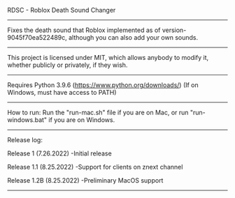 RDSC - Roblox Death Sound Changer
___________________________________________________
Fixes the death sound that Roblox implemented as of version-9045f70ea522489c, although you can also add your own sounds.
___________________________________________________
This project is licensed under MIT, which allows anybody to modify it, whether publicly or privately, if they wish.
___________________________________________________
Requires Python 3.9.6 (https://www.python.org/downloads/) (If on Windows, must have access to PATH)
___________________________________________________
How to run:
Run the "run-mac.sh" file if you are on Mac, or run "run-windows.bat" if you are on Windows.
___________________________________________________
Release log:

Release 1 (7.26.2022)
-Initial release

Release 1.1 (8.25.2022)
-Support for clients on znext channel

Release 1.2B (8.25.2022)
-Preliminary MacOS support
___________________________________________________
